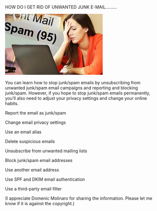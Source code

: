 HOW DO I GET RID OF UNWANTED JUNK E-MAIL.........


![HOW DO I GET RID OF UNWANTED JUNK E-MAIL](https://github.com/ywangnccu/ywang/blob/main/images/NoJunkE-Mail.jpg)

You can learn how to stop junk/spam emails by unsubscribing from unwanted junk/spam email campaigns and reporting and blocking junk/spam. However, if you hope to stop junk/spam emails permanently, you’ll also need to adjust your privacy settings and change your online habits.

Report the email as junk/spam

Change email privacy settings

Use an email alias

Delete suspicious emails

Unsubscribe from unwanted mailing lists

Block junk/spam email addresses

Use another email address

Use SPF and DKIM email authentication

Use a third-party email filter
 

(I appreciate Domenic Molinaro for sharing the information. Please let me know if it is against the copyright.)
